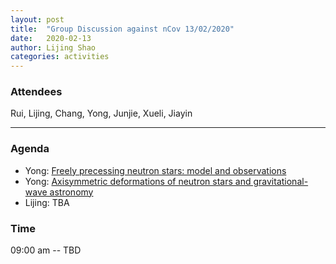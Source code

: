 ```yaml
---
layout: post
title:  "Group Discussion against nCov 13/02/2020"
date:   2020-02-13
author: Lijing Shao
categories: activities
---
```



### Attendees

Rui, Lijing, Chang, Yong, Junjie, Xueli, Jiayin

---

### Agenda

- Yong: [Freely precessing neutron stars: model and observations](https://arxiv.org/abs/astro-ph/0011063)
- Yong: [Axisymmetric deformations of neutron stars and gravitational-wave astronomy](https://arxiv.org/abs/2002.02555)
- Lijing: TBA

### Time

09:00 am -- TBD
